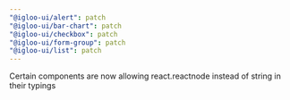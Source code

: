 ```yaml
---
"@igloo-ui/alert": patch
"@igloo-ui/bar-chart": patch
"@igloo-ui/checkbox": patch
"@igloo-ui/form-group": patch
"@igloo-ui/list": patch
---
```


Certain components are now allowing react.reactnode instead of string in their typings
